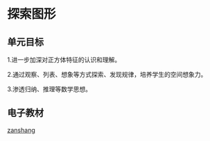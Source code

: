 # 探索图形

## 单元目标

1.进一步加深对正方体特征的认识和理解。

2.通过观察、列表、想象等方式探索、发现规律，培养学生的空间想象力。

3.渗透归纳、推理等数学思想。

## 电子教材

<Epep grade="xxsx5b" :pep="1221001502141" :pages="44" :paged="44" ></Epep>

[zanshang](../res/zanshang.md ':include')
